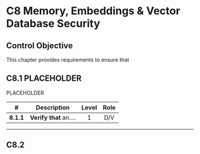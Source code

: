# C8 Memory, Embeddings & Vector Database Security

## Control Objective

This chapter provides requirements to ensure that 

## C8.1 PLACEHOLDER

PLACEHOLDER

| # | Description | Level | Role |
|:--------:|---------------------------------------------------------------------------------------------------------------------|:---:|:---:|
| **8.1.1** | **Verify that** an.... | 1   | D/V |

---

## C8.2
